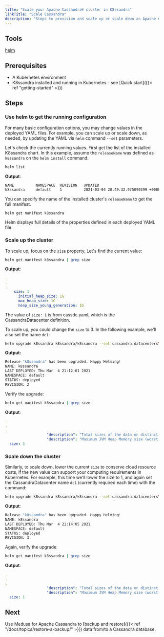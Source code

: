 ```yaml
---
title: "Scale your Apache Cassandra® cluster in K8ssandra"
linkTitle: "Scale Cassandra"
description: "Steps to provision and scale up or scale down an Apache Cassandra® cluster in Kubernetes"
---
```


## Tools

[helm](https://helm.sh/docs/intro/install/)

## Prerequisites

* A Kubernetes environment
* K8ssandra installed and running in Kubernetes - see [Quick start]({{< ref "getting-started" >}})

## Steps

### Use helm to get the running configuration

For many basic configuration options, you may change values in the deployed YAML files. For example, you can scale up or scale down, as needed, by updating the YAML via `helm` command `--set` parameters.

Let's check the currently running values. First get the list of the installed K8ssandra chart. In this example, assume the `releaseName` was defined as `k8ssandra` on the `helm install` command.

```bash
helm list
```

**Output**:

```bash
NAME     	  NAMESPACE	 REVISION   UPDATED                               STATUS  	CHART      APP VERSION
k8ssandra	  default  	 1          2021-03-04 20:49:32.975090399 +0000   UTC	      deployed	 k8ssandra-1.0.0	              
```

You can specify the name of the installed cluster's `releaseName` to get the full manifest. 

`helm get manifest k8ssandra`

Helm displays full details of the properties defined in each deployed YAML file. 

### Scale up the cluster

To scale up, focus on the `size` property. Let's find the current value:

```bash
helm get manifest k8ssandra | grep size
```

**Output**:

```yaml
.
.
.
    size: 1
      initial_heap_size: 1G
      max_heap_size: 1G
      heap_size_young_generation: 1G
```

The value of `size: 1` is from cassdc.yaml, which is the CassandraDatacenter definition. 

To scale up, you could change the `size` to 3. In the following example, we'll also set the name `dc1`:

```bash
helm upgrade k8ssandra k8ssandra/k8ssandra --set cassandra.datacenters\[0\].size=3,cassandra.datacenters\[0\].name=dc1
```

**Output:**

```bash
Release "k8ssandra" has been upgraded. Happy Helming!
NAME: k8ssandra
LAST DEPLOYED: Thu Mar  4 21:12:01 2021
NAMESPACE: default
STATUS: deployed
REVISION: 2
```

Verify the upgrade:

```bash
helm get manifest k8ssandra | grep size
```

**Output**:

```yaml
.
.
.
                   "description": "Total sizes of the data on distinct nodes",
                   "description": "Maximum JVM Heap Memory size (worst node) and minimum available heap size",
  size: 3
```

### Scale down the cluster

Similarly, to scale down, lower the current `size` to conserve cloud resource costs, if the new value can support your computing requirements in Kubernetes. For example, this time we'll lower the size to 1, and again set the CassandraDatacenter name `dc1` (currently required each time) with the command:

```bash
helm upgrade k8ssandra k8ssandra/k8ssandra --set cassandra.datacenters\[0\].size=1,cassandra.datacenters\[0\].name=dc1
```

**Output**:

```bash
Release "k8ssandra" has been upgraded. Happy Helming!
NAME: k8ssandra
LAST DEPLOYED: Thu Mar  4 21:14:05 2021
NAMESPACE: default
STATUS: deployed
REVISION: 3
```

Again, verify the upgrade:

```bash
helm get manifest k8ssandra | grep size
```

**Output**:

```yaml
.
.
.
                   "description": "Total sizes of the data on distinct nodes",
                   "description": "Maximum JVM Heap Memory size (worst node) and minimum available heap size",
  size: 1
```

## Next

Use Medusa for Apache Cassandra to [backup and restore]({{< ref "/docs/topics/restore-a-backup/" >}}) data from/to a Cassandra database.
